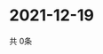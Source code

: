 # 2021-12-19
  共 0条

  <!-- BEGIN -->
  <!-- 最后更新时间Sun Dec 19 2021 18:04:21 GMT+0000 (Coordinated Universal Time) -->
  
  <!-- END -->
  
  